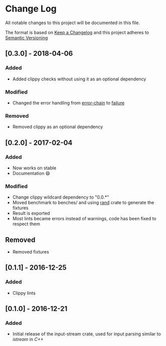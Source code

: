 # Change Log
All notable changes to this project will be documented in this file.

The format is based on [Keep a Changelog](http://keepachangelog.com/)
and this project adheres to [Semantic Versioning](http://semver.org/)

## [0.3.0] - 2018-04-06
### Added
- Added clippy checks without using it as an optional dependency

### Modified
- Changed the error handling from [error-chain](https://crates.io/crates/error-chain)
to [failure](https://crates.io/crates/failure)

### Removed
- Removed clippy as an optional dependency

## [0.2.0] - 2017-02-04
### Added
- Now works on stable
- Documentation :smile:

### Modified
- Change clippy wildcard dependency to "0.0.\*"
- Moved benchmark to benches/ and using [rand](https://crates.io/crates/rand)
crate to generate the fixtures
- Result is exported
- Most lints became errors instead of warnings, code has been fixed to respect them

## Removed
- Removed fixtures

## [0.1.1] - 2016-12-25
### Added
- Clippy lints

## [0.1.0] - 2016-12-21
### Added

- Initial release of the input-stream crate, used for input parsing similar
to _istream_ in _C++_
